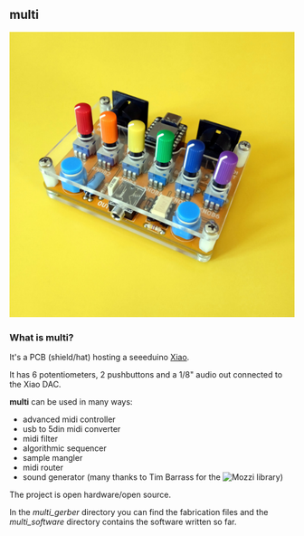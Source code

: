 ## multi

![multi](multi_img/multi1_600.jpg)

### What is multi?
It's a PCB (shield/hat) hosting a seeeduino [Xiao](https://wiki.seeedstudio.com/Seeeduino-XIAO/).

It has 6 potentiometers, 2 pushbuttons and a 1/8" audio out connected to the Xiao DAC.

**multi** can be used in many ways:

- advanced midi controller
- usb to 5din midi converter  
- midi filter  
- algorithmic sequencer  
- sample mangler
- midi router  
- sound generator (many thanks to Tim Barrass for the ![Mozzi library](https://github.com/sensorium/Mozzi))

The project is open hardware/open source.

In the _multi_gerber_ directory you can find the fabrication files and the _multi_software_ directory contains the software written so far.
